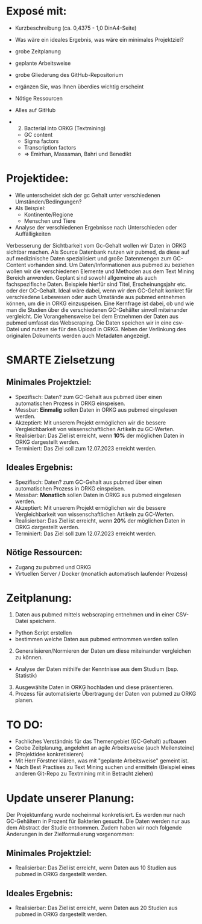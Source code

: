 # Exposé mit:

- Kurzbeschreibung (ca. 0,4375 - 1,0 DinA4-Seite)
- Was wäre ein ideales Ergebnis, was wäre ein minimales Projektziel?
- grobe Zeitplanung
- geplante Arbeitsweise
- grobe Gliederung des GitHub-Repositorium
- ergänzen Sie, was Ihnen überdies wichtig erscheint
- Nötige Ressourcen
- Alles auf GitHub

- 2. Bacterial into ORKG (Textmining)
  - GC content 
  - Sigma factors
  - Transcription factors
  - => Emirhan, Massaman, Bahri und Benedikt

# Projektidee:
- Wie unterscheidet sich der gc Gehalt unter verschiedenen Umständen/Bedingungen?
- Als Beispiel:
  - Kontinente/Regione
  - Menschen und Tiere
- Analyse der verschiedenen Ergebnisse nach Unterschieden oder Auffälligkeiten

Verbesserung der Sichtbarkeit vom Gc-Gehalt wollen wir Daten in ORKG sichtbar machen. Als Source Datenbank nutzen wir pubmed, da diese auf auf medizinische Daten spezialisiert und große Datenmengen zum GC-Content vorhanden sind.
Um Daten/Informationen aus pubmed zu beziehen wollen wir die verschiedenen Elemente und Methoden aus dem Text Mining Bereich anwenden.
Geplant sind sowohl allgemeine als auch fachspezifische Daten. Beispiele hierfür sind Titel, Erscheinungsjahr etc. oder der GC-Gehalt. Ideal wäre dabei, wenn wir den GC-Gehalt konkret für verschiedene Lebewesen oder auch Umstände aus pubmed entnehmen können, um die in ORKG einzuspeisen. Eine Kernfrage ist dabei, ob und wie man die Studien über die verschiedenen GC-Gehälter sinvoll miteinander vergleicht. 
Die Vorangehensweise bei dem Entnehmen der Daten aus pubmed umfasst das Webscraping. Die Daten speichen wir in eine csv-Datei und nutzen sie für den Upload in ORKG.
Neben der Verlinkung des originalen Dokuments werden auch Metadaten angezeigt.


# SMARTE Zielsetzung
## Minimales Projektziel:

- Spezifisch: Daten? zum GC-Gehalt aus pubmed über einen automatischen Prozess in ORKG einspeisen. 
- Messbar: **Einmalig** sollen Daten in ORKG aus pubmed eingelesen werden. 
- Akzeptiert: Mit unserem Projekt ermöglichen wir die bessere Vergleichbarkeit von wissenschaftlichen Artikeln zu GC-Werten.  
- Realisierbar: Das Ziel ist erreicht, wenn **10%** der möglichen Daten in ORKG dargestellt werden.
- Terminiert: Das Ziel soll zum 12.07.2023 erreicht werden.

## Ideales Ergebnis:
- Spezifisch: Daten? zum GC-Gehalt aus pubmed über einen automatischen Prozess in ORKG einspeisen. 
- Messbar: **Monatlich** sollen Daten in ORKG aus pubmed eingelesen werden. 
- Akzeptiert: Mit unserem Projekt ermöglichen wir die bessere Vergleichbarkeit von wissenschaftlichen Artikeln zu GC-Werten.  
- Realisierbar: Das Ziel ist erreicht, wenn **20%** der möglichen Daten in ORKG dargestellt werden.
- Terminiert: Das Ziel soll zum 12.07.2023 erreicht werden.

## Nötige Ressourcen:
- Zugang zu pubmed und ORKG
- Virtuellen Server / Docker (monatlich automatisch laufender Prozess)

# Zeitplanung:
1. Daten aus pubmed mittels webscraping entnehmen und in einer CSV-Datei speichern.
  - Python Script erstellen
  - bestimmen welche Daten aus pubmed entnommen werden sollen
2. Generalisieren/Normieren der Daten um diese miteinander vergleichen zu können.
  - Analyse der Daten mithilfe der Kenntnisse aus dem Studium (bsp. Statistik)
3. Ausgewählte Daten in ORKG hochladen und diese präsentieren.
4. Prozess für automatisierte Übertragung der Daten von pubmed zu ORKG planen.

# TO DO:
- Fachliches Verständnis für das Themengebiet (GC-Gehalt) aufbauen
- Grobe Zeitplanung, angelehnt an agile Arbeitsweise (auch Meilensteine)
- (Projektidee konkretisieren)
- Mit Herr Förstner klären, was mit "geplante Arbeitsweise" gemeint ist.
- Nach Best Practises zu Text Mining suchen und ermitteln (Beispiel eines anderen Git-Repo zu Textmining mit in Betracht ziehen)


# Update unserer Planung:
Der Projektumfang wurde nocheinmal konkretisiert. Es werden nur nach GC-Gehältern in Prozent für Bakterien gesucht. Die Daten werden nur aus dem Abstract der Studie entnommen. Zudem haben wir noch folgende Änderungen in der Zielformulierung vorgenommen:
## Minimales Projektziel:

- Realisierbar: Das Ziel ist erreicht, wenn Daten aus 10 Studien aus pubmed in ORKG dargestellt werden.

## Ideales Ergebnis:

- Realisierbar: Das Ziel ist erreicht, wenn Daten aus 20 Studien aus pubmed in ORKG dargestellt werden.
